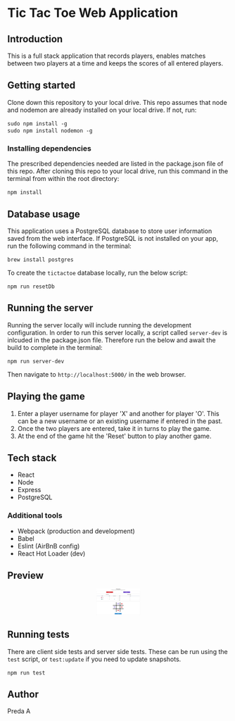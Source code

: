 # Tic Tac Toe Web Application



## Introduction
This is a full stack application that records players, enables matches between two players at a time and keeps the scores of all entered players.



## Getting started
Clone down this repository to your local drive.
This repo assumes that node and nodemon are already installed on your local drive.
If not, run:
```
sudo npm install -g
sudo npm install nodemon -g 
```

### Installing dependencies
The prescribed dependencies needed are listed in the package.json file of this repo. After cloning this repo to your local drive, run this command in the terminal from within the root directory:
```
npm install
```



## Database usage
This application uses a PostgreSQL database to store user information saved from the web interface.
If PostgreSQL is not installed on your app, run the following command in the terminal:
```
brew install postgres
```
To create the `tictactoe` database locally, run the below script:
```
npm run resetDb
```



## Running the server
Running the server locally will include running the development configuration.
In order to run this server locally, a script called `server-dev` is inlcuded in the package.json file. Therefore run the below and await the build to complete in the terminal:
```
npm run server-dev
```
Then navigate to `http://localhost:5000/` in the web browser.



## Playing the game
1. Enter a player username for player 'X' and another for player 'O'. This can be a new username or an existing username if entered in the past.
2. Once the two players are entered, take it in turns to play the game.
3. At the end of the game hit the 'Reset' button to play another game.



## Tech stack
* React
* Node
* Express
* PostgreSQL

### Additional tools
* Webpack (production and development)
* Babel
* Eslint (AirBnB config)
* React Hot Loader (dev)



## Preview
<p align="center">
  <img src="previews/tictactoePreview.png" style="width: 20%; height: 20%" >
</p>


## Running tests
There are client side tests and server side tests.
These can be run using the `test` script, or `test:update` if you need to update snapshots.
```
npm run test
```


## Author
Preda A